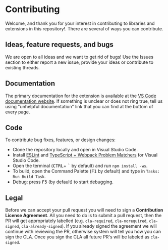 # Contributing

Welcome, and thank you for your interest in contributing to libraries and
extensions in this repository!. There are several of ways you can contribute.

## Ideas, feature requests, and bugs

We are open to all ideas and we want to get rid of bugs! Use the Issues section
to either report a new issue, provide your ideas or contribute to existing
threads.

## Documentation

The primary documentation for the extension is available at the
[VS Code documentation website](https://code.visualstudio.com/docs/containers/overview).
If something is unclear or does not ring true, tell us using "unhelpful
documentation" link that you can find at the bottom of every page.

## Code

To contribute bug fixes, features, or design changes:

-   Clone the repository locally and open in Visual Studio Code.
-   Install
    [ESLint](https://marketplace.visualstudio.com/items?itemName=dbaeumer.vscode-eslint)
    and
    [TypeScript + Webpack Problem Matchers](https://marketplace.visualstudio.com/items?itemName=amodio.tsl-problem-matcher)
    for Visual Studio Code.
-   Open the terminal (<kbd>CTRL</kbd>+ <kbd>\`</kbd> by default) and run
    `npm install -ws`.
-   To build, open the Command Palette (<kbd>F1</kbd> by default) and type in
    `Tasks: Run Build Task`.
-   Debug: press <kbd>F5</kbd> (by default) to start debugging.

## Legal

Before we can accept your pull request you will need to sign a **Contribution
License Agreement**. All you need to do is to submit a pull request, then the PR
will get appropriately labelled (e.g. `cla-required`, `cla-norequired`,
`cla-signed`, `cla-already-signed`). If you already signed the agreement we will
continue with reviewing the PR, otherwise system will tell you how you can sign
the CLA. Once you sign the CLA all future PR's will be labeled as `cla-signed`.
